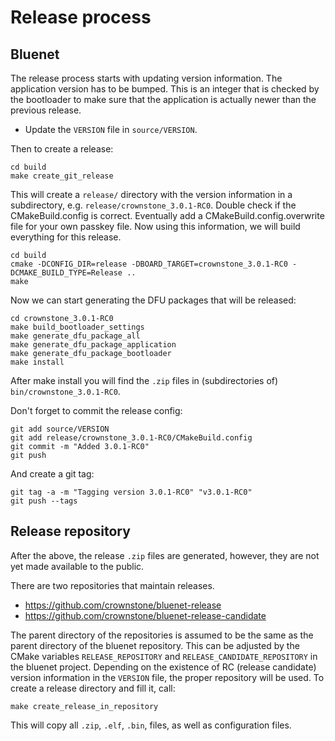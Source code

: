 # Release process

## Bluenet

The release process starts with updating version information. The application version has to be bumped. This is an integer that is checked by the bootloader to make sure that the
application is actually newer than the previous release.

* Update the `VERSION` file in `source/VERSION`.

Then to create a release:

```
cd build
make create_git_release
```

This will create a `release/` directory with the version information in a subdirectory, e.g. `release/crownstone_3.0.1-RC0`.
Double check if the CMakeBuild.config is correct. Eventually add a CMakeBuild.config.overwrite file for your own
passkey file.
Now using this information, we will build everything for this release.

```
cd build
cmake -DCONFIG_DIR=release -DBOARD_TARGET=crownstone_3.0.1-RC0 -DCMAKE_BUILD_TYPE=Release ..
make
```

Now we can start generating the DFU packages that will be released:

```
cd crownstone_3.0.1-RC0
make build_bootloader_settings
make generate_dfu_package_all
make generate_dfu_package_application
make generate_dfu_package_bootloader
make install
```

After make install you will find the `.zip` files in (subdirectories of) `bin/crownstone_3.0.1-RC0`.

Don't forget to commit the release config:

```
git add source/VERSION
git add release/crownstone_3.0.1-RC0/CMakeBuild.config
git commit -m "Added 3.0.1-RC0"
git push
```

And create a git tag:

```
git tag -a -m "Tagging version 3.0.1-RC0" "v3.0.1-RC0"
git push --tags
```

## Release repository

After the above, the release `.zip` files are generated, however, they are not yet made available to the public.

There are two repositories that maintain releases. 

* https://github.com/crownstone/bluenet-release
* https://github.com/crownstone/bluenet-release-candidate

The parent directory of the repositories is assumed to be the same as the parent directory of the bluenet repository. 
This can be adjusted by the CMake variables `RELEASE_REPOSITORY` and `RELEASE_CANDIDATE_REPOSITORY` in the bluenet 
project. Depending on the existence of RC (release candidate) version information in the `VERSION` file, the proper 
repository will be used. To create a release directory and fill it, call:

```
make create_release_in_repository
```

This will copy all `.zip`, `.elf`, `.bin`, files, as well as configuration files. 

